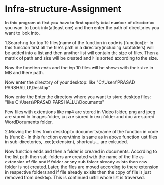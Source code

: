 # Infra-structure-Assignment

In this program at first you have to first specify total number of directories you want to Look into(atleast one) and then enter the path of directories you want to look into.

1.Searching for top 10 files(name of the function in code is (function)):-
      In this function first all the file's path in a directory(including subfolders) will be added into a list and then another list will contain the size of files. Then a matrix of path and size will be created and it is sorted according to the size.
      
Now the function ends and the top 10 files will be shown with their size in MB and there path.

Now enter the directory of your desktop: like "C:\Users\PRASAD PARSHALLU\Desktop"

Now enter the Enter the directory where you want to store desktop files: "like C:\Users\PRASAD PARSHALLU\Documents"

Few files with extensions like mp4 are stored in Video folder, png and jpeg are stored in Images folder, txt are stored in text folder and doc are stored WordDocuments folder.
      
2.Moving the files from desktop to documents(name of the function in code is (func)):-
      In this function everything is same as in above function just files in sub-directories, .exe(extension), shortcuts... are exlcuded.
      
Now function ends and then a folder is created in documents. According to the list path then sub-folders are created with the name of the file as extension of file and if folder or any sub folder already exists then new folder is not created. Later, the files are moved according to there extension in respective folders and if file already exisits then the copy of file is just removed from desktop. This is continued untill whole list is traversed. 
